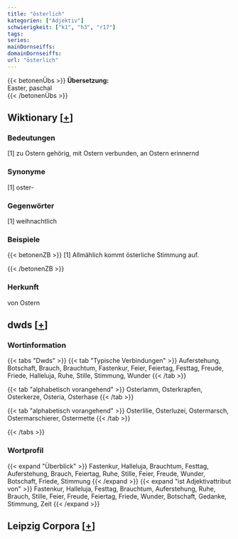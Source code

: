 ```yaml
---
title: "österlich"
kategorien: ["Adjektiv"]
schwierigkeit: ["k1", "h3", "r17"]
tags:
series:
mainDornseiffs:
domainDornseiffs:
url: "österlich"
---
```


{{< betonenÜbs >}}
**Übersetzung:**  
Easter, paschal  
{{< /betonenÜbs >}}

## Wiktionary [[+](https://de.wiktionary.org/wiki/österlich)]

### Bedeutungen
[1] zu Ostern gehörig, mit Ostern verbunden, an Ostern erinnernd  

### Synonyme
[1] oster-  

### Gegenwörter
[1] weihnachtlich  

### Beispiele
{{< betonenZB >}}
[1] Allmählich kommt österliche Stimmung auf.  

{{< /betonenZB >}}
### Herkunft
von Ostern  



## dwds [[+](https://www.dwds.de/wb/österlich)]

### Wortinformation
{{< tabs "Dwds" >}}
{{< tab "Typische Verbindungen" >}}
Auferstehung, Botschaft, Brauch, Brauchtum, Fastenkur, Feier, Feiertag, Festtag, Freude, Friede, Halleluja, Ruhe, Stille, Stimmung, Wunder
{{< /tab >}}

{{< tab "alphabetisch vorangehend" >}}
Osterlamm, Osterkrapfen, Osterkerze, Osteria, Osterhase
{{< /tab >}}

{{< tab "alphabetisch vorangehend" >}}
Osterlilie, Osterluzei, Ostermarsch, Ostermarschierer, Ostermette
{{< /tab >}}

{{< /tabs >}}

### Wortprofil
{{< expand "Überblick" >}} Fastenkur, Halleluja, Brauchtum, Festtag, Auferstehung, Brauch, Feiertag, Ruhe, Stille, Feier, Freude, Wunder, Botschaft, Friede, Stimmung {{< /expand >}}
{{< expand "ist Adjektivattribut von" >}} Fastenkur, Halleluja, Festtag, Brauchtum, Auferstehung, Ruhe, Brauch, Stille, Feier, Freude, Feiertag, Friede, Wunder, Botschaft, Gedanke, Stimmung, Zeit {{< /expand >}}

## Leipzig Corpora [[+](https://corpora.uni-leipzig.de/en/res?word=österlich&corpusId=deu_newscrawl-public_2018)]


